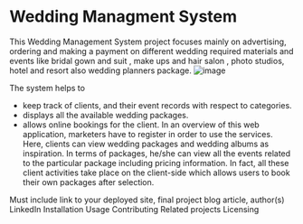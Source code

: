 # Wedding Managment System
This Wedding Management System project focuses mainly on advertising, ordering and making a payment on different wedding required materials and events like bridal gown and suit , make ups and hair salon , photo studios, hotel and resort also wedding planners package. ![image](https://user-images.githubusercontent.com/105107714/224115493-a7782dda-76ac-4159-b50a-338217d3c3eb.png)

The system helps to 
* keep track of clients, and their event records with respect to categories. 
* displays all the available wedding packages.  
* allows online bookings for the client. 
In an overview of this web application, marketers have to register in order to use the services. Here, clients can view wedding packages and wedding albums as inspiration. In terms of packages, he/she can view all the events related to the particular package including pricing information. In fact, all these client activities take place on the client-side which allows users to book their own packages after selection. 

Must include link to your deployed site, final project blog article, author(s) LinkedIn
Installation
Usage
Contributing
Related projects
Licensing

